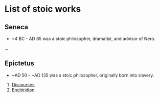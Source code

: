 # List of stoic works

## Seneca
* ~4 BC - AD 65
was a stoic philosopher, dramatist, and advisor of Nero.

...

## Epictetus
* ~AD 50 - ~AD 135
was a stoic philosopher, originally born into slavery.

1. [Discourses](13a1.md)
2. [Enchiridion](13a2.md)
